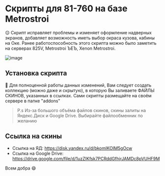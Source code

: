 # Скрипты для 81-760 на базе Metrostroi

😌 Скрипт исправляет проблемы и изменяет оформление надверных экранов, добавляет возможность иметь выбор окраса кузова, кабины на Оке.
Ранее работоспособность этого скрипта можно было заметить на серверах 825V, Metrostroi ЪЕЪ, Xenon Metrostroi.

![image](https://github.com/h0w3rS/script-for-81-760-metrostroi/assets/72329198/b3e686d5-9a14-4815-831e-51d78b3b4f12)


## Установка скрипта
🧐 Для полноценной работы данных изменений, Вам следует создать коллекцию (можно даже и скрытую), в которую Вы заливаете ФАЙЛЫ СКИНОВ, указанных в ссылках. Сами скрипты размещайте на своём сервере в папке "addons"

> P.s Из-за большого объёма файлов скинов, скины залиты на Яндекс.Диск и Google Drive. Выбирайте файлообменник по желанию

## Ссылка на скины

- Ссылка на ЯД: https://disk.yandex.ru/d/bkomIKOIM5gOcw
- Ссылка на Google Drive: https://drive.google.com/file/d/1uzZIKfsk7PCRddGfhjrJAMDc8pVUHF9M

Всем добра 😄
